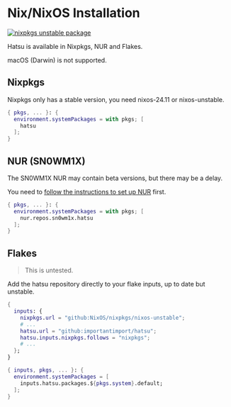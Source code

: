 # Nix/NixOS Installation

[![nixpkgs unstable package](https://repology.org/badge/version-for-repo/nix_unstable/hatsu.svg)](https://repology.org/project/hatsu/versions)

Hatsu is available in Nixpkgs, NUR and Flakes.

macOS (Darwin) is not supported.

## Nixpkgs

Nixpkgs only has a stable version, you need nixos-24.11 or nixos-unstable.

```nix
{ pkgs, ... }: {
  environment.systemPackages = with pkgs; [
    hatsu
  ];
}
```

## NUR (SN0WM1X)

The SN0WM1X NUR may contain beta versions, but there may be a delay.

You need to [follow the instructions to set up NUR](https://github.com/nix-community/nur#installation) first.

```nix
{ pkgs, ... }: {
  environment.systemPackages = with pkgs; [
    nur.repos.sn0wm1x.hatsu
  ];
}
```

## Flakes

> This is untested.

Add the hatsu repository directly to your flake inputs, up to date but unstable.

```nix
{
  inputs: {
    nixpkgs.url = "github:NixOS/nixpkgs/nixos-unstable";
    # ...
    hatsu.url = "github:importantimport/hatsu";
    hatsu.inputs.nixpkgs.follows = "nixpkgs";
    # ...
  };
}
```

```nix
{ inputs, pkgs, ... }: {
  environment.systemPackages = [
    inputs.hatsu.packages.${pkgs.system}.default;
  ];
}
```
